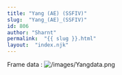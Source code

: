 ```yaml
---
title: "Yang (AE) (SSFIV)"
slug:  "Yang_(AE)_(SSFIV)"
id: 806
author: "Sharnt"
permalink:  "{{ slug }}.html"
layout:  "index.njk"
---
```


Frame data : ![](/images/Yangdata.png "/images/Yangdata.png")
